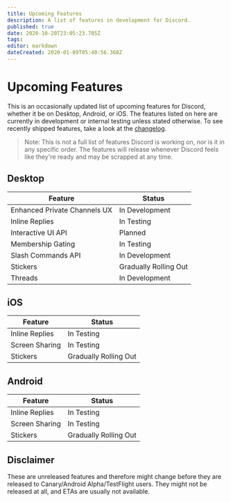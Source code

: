 ```yaml
---
title: Upcoming Features
description: A list of features in development for Discord.
published: true
date: 2020-10-20T23:05:23.785Z
tags: 
editor: markdown
dateCreated: 2020-01-09T05:40:56.368Z
---
```


# Upcoming Features
This is an occasionally updated list of upcoming features for Discord, whether it be on Desktop, Android, or iOS. The features listed on here are currently in development or internal testing unless stated otherwise. To see recently shipped features, take a look at the [changelog](/changelog).

> Note: This is not a full list of features Discord is working on, nor is it in any specific order. The features will release whenever Discord feels like they're ready and may be scrapped at any time.

## Desktop

| Feature                      |	Status               |
|------------------------------|-----------------------|
| Enhanced Private Channels UX | In Development        |
| Inline Replies               | In Testing            |
| Interactive UI API           | Planned               |
| Membership Gating            | In Testing            |
| Slash Commands API           | In Development        |
| Stickers                     | Gradually Rolling Out |
| Threads                      | In Development        |

## iOS
| Feature             | Status                |
|---------------------|-----------------------|
| Inline Replies      | In Testing            |
| Screen Sharing      | In Testing            |
| Stickers            | Gradually Rolling Out |

## Android
| Feature             | Status                |
|---------------------|-----------------------|
| Inline Replies      | In Testing            |
| Screen Sharing      | In Testing            |
| Stickers            | Gradually Rolling Out |


## Disclaimer
These are unreleased features and therefore might change before they are released to Canary/Android Alpha/TestFlight users. They might not be released at all, and ETAs are usually not available.